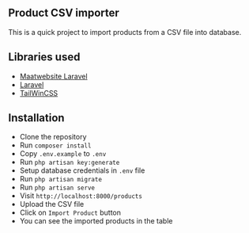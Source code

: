 ## Product CSV importer

This is a quick project to import products from a CSV file into database.

## Libraries used

- [Maatwebsite Laravel](https://laravel-excel.com/)
- [Laravel](https://laravel.com/)
- [TailWinCSS](https://tailwindcss.com/)

## Installation

- Clone the repository
- Run `composer install`
- Copy `.env.example` to `.env`
- Run `php artisan key:generate`
- Setup database credentials in `.env` file
- Run `php artisan migrate`
- Run `php artisan serve`
- Visit `http://localhost:8000/products`
- Upload the CSV file
- Click on `Import Product` button
- You can see the imported products in the table
